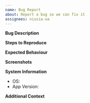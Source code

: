 ```yaml
---
name: Bug Report
about: Report a bug so we can fix it
assignees: niusia-ua
---
```


**Bug Description**

<!-- A clear and concise description of what the bug is. -->

**Steps to Reproduce**

<!--
1. Go to ...
2. Click on ....
3. Scroll down to .....
4. See error
-->

**Expected Behaviour**

<!-- A clear and concise description of what you expected to happen. -->

**Screenshots**

<!-- If applicable, add screenshots or videos to help explain your problem. -->

**System Information**

- OS: <!-- e.g. Windows 11 or Ubuntu 22.04 -->
- App Version: <!-- e.g. 0.3.0 -->

**Additional Context**

<!-- Add any other context about the problem here. -->

